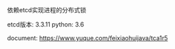 依赖etcd实现进程的分布式锁

etcd版本: 3.3.11
python: 3.6



document: https://www.yuque.com/feixiaohuijava/tca1r5
